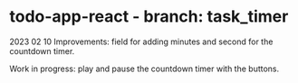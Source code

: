 # todo-app-react - branch: task_timer

2023 02 10
Improvements: field for adding minutes and second for the countdown timer.

Work in progress: play and pause the countdown timer with the buttons.